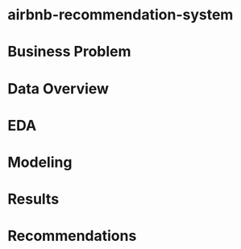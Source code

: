 # airbnb-recommendation-system

# Business Problem
# Data Overview
# EDA
# Modeling
# Results
# Recommendations